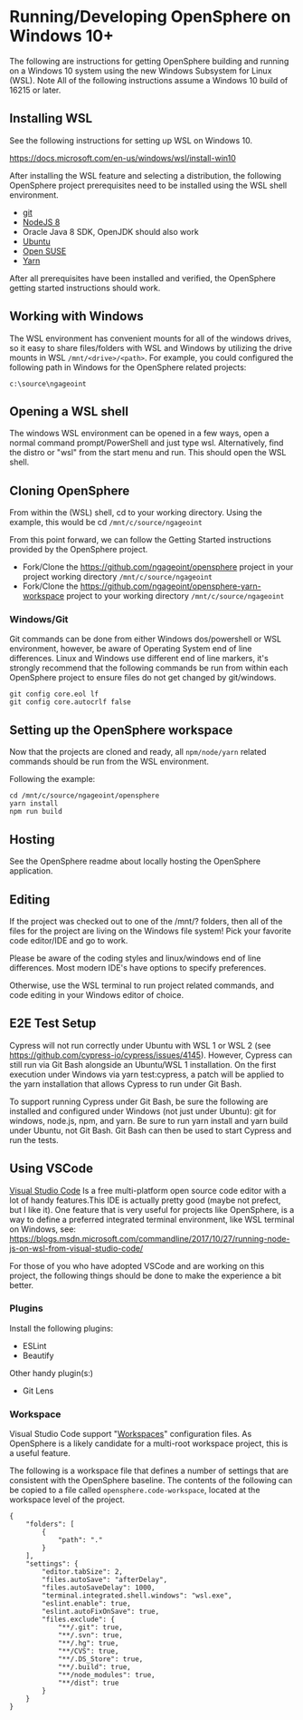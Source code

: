 # Running/Developing OpenSphere on Windows 10+

The following are instructions for getting OpenSphere building and running on a Windows 10 system using the new Windows Subsystem for Linux (WSL). Note All of the following instructions assume a Windows 10 build of 16215 or later. 

## Installing WSL

See the following instructions for setting up WSL on Windows 10. 

https://docs.microsoft.com/en-us/windows/wsl/install-win10

After installing the WSL feature and selecting a distribution, the following OpenSphere project prerequisites need to be installed using the WSL shell environment.

* [git](https://git-scm.com/book/en/v2/Getting-Started-Installing-Git)
* [NodeJS 8](https://nodejs.org/en/download/package-manager/)
* Oracle Java 8 SDK, OpenJDK should also work
* [Ubuntu](https://www.digitalocean.com/community/tutorials/how-to-install-java-with-apt-get-on-ubuntu-16-04)
* [Open SUSE](https://en.opensuse.org/SDB:Installing_Java)
* [Yarn](https://yarnpkg.com/lang/en/docs/install/#linux-tab)

After all prerequisites have been installed and verified, the OpenSphere getting started instructions should work.

## Working with Windows

The WSL environment has convenient mounts for all of the windows drives, so it easy to share files/folders with WSL and Windows by utilizing the drive mounts in WSL `/mnt/<drive>/<path>`. For example, you could configured the following path in Windows for the OpenSphere related projects:

`c:\source\ngageoint`

## Opening a WSL shell

The windows WSL environment can be opened in a few ways, open a normal command prompt/PowerShell and just type wsl. Alternatively, find the distro or "wsl" from the start menu and run. This should open the WSL shell.

## Cloning OpenSphere

From within the (WSL) shell, cd to your working directory. Using the example, this would be cd `/mnt/c/source/ngageoint`

From this point forward, we can follow the Getting Started instructions provided by the OpenSphere project.

* Fork/Clone the https://github.com/ngageoint/opensphere project in your project working directory `/mnt/c/source/ngageoint`
* Fork/Clone the https://github.com/ngageoint/opensphere-yarn-workspace project to your working directory `/mnt/c/source/ngageoint`

### Windows/Git

Git commands can be done from either Windows dos/powershell or WSL environment, however, be aware of Operating System end of line differences. Linux and Windows use different end of line markers, it's strongly recommend that the following commands be run from within each OpenSphere project to ensure files do not get changed by git/windows. 

```
git config core.eol lf
git config core.autocrlf false
```

## Setting up the OpenSphere workspace

Now that the projects are cloned and ready, all `npm/node/yarn` related commands should be run from the WSL environment.

Following the example:
```
cd /mnt/c/source/ngageoint/opensphere
yarn install
npm run build
````

## Hosting

See the OpenSphere readme about locally hosting the OpenSphere application.

## Editing

If the project was checked out to one of the /mnt/? folders, then all of the files for the project are living on the Windows file system! Pick your favorite code editor/IDE and go to work.

Please be aware of the coding styles and linux/windows end of line differences. Most modern IDE's have options to specify preferences.

Otherwise, use the WSL terminal to run project related commands, and code editing in your Windows editor of choice.

## E2E Test Setup
Cypress will not run correctly under Ubuntu with WSL 1 or WSL 2 (see https://github.com/cypress-io/cypress/issues/4145).  However, Cypress can still run via Git Bash alongside an Ubuntu/WSL 1 installation.  On the first execution under Windows via yarn test:cypress, a patch will be applied to the yarn installation that allows Cypress to run under Git Bash.

To support running Cypress under Git Bash, be sure the following are installed and configured under Windows (not just under Ubuntu): git for windows, node.js, npm, and yarn.  Be sure to run yarn install and yarn build under Ubuntu, not Git Bash.  Git Bash can then be used to start Cypress and run the tests.

## Using VSCode
[Visual Studio Code](https://code.visualstudio.com/) Is a free multi-platform open source code editor with a lot of handy features.This IDE is actually pretty good (maybe not prefect, but I like it). One feature that is very useful for projects like OpenSphere, is a way to define a preferred integrated terminal environment, like WSL terminal on Windows, see: https://blogs.msdn.microsoft.com/commandline/2017/10/27/running-node-js-on-wsl-from-visual-studio-code/

For those of you who have adopted VSCode and are working on this project, the following things should be done to make the experience a bit better.

### Plugins

Install the following plugins:
* ESLint
* Beautify

Other handy plugin(s:)
* Git Lens

### Workspace
Visual Studio Code support "[Workspaces](https://code.visualstudio.com/docs/editor/multi-root-workspaces)" configuration files. As OpenSphere is a likely candidate for a multi-root workspace project, this is a useful feature.

The following is a workspace file that defines a number of settings that are consistent with the OpenSphere baseline. The contents of the following can be copied to a file called ``` opensphere.code-workspace ```, located at the workspace level of the project.

```
{
	"folders": [
		{
			"path": "."
		}
	],
	"settings": {
		"editor.tabSize": 2,
		"files.autoSave": "afterDelay",
		"files.autoSaveDelay": 1000,
		"terminal.integrated.shell.windows": "wsl.exe",
		"eslint.enable": true,
		"eslint.autoFixOnSave": true,
		"files.exclude": {
			"**/.git": true,
			"**/.svn": true,
			"**/.hg": true,
			"**/CVS": true,
			"**/.DS_Store": true,
			"**/.build": true,
			"**/node_modules": true,
			"**/dist": true
		}
	}
}
```
